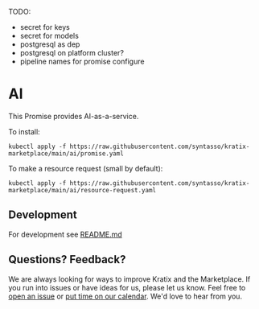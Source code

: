 TODO:

- secret for keys
- secret for models
- postgresql as dep
- postgresql on platform cluster?
- pipeline names for promise configure

# AI

This Promise provides AI-as-a-service. 

To install:
```
kubectl apply -f https://raw.githubusercontent.com/syntasso/kratix-marketplace/main/ai/promise.yaml
```

To make a resource request (small by default):
```
kubectl apply -f https://raw.githubusercontent.com/syntasso/kratix-marketplace/main/ai/resource-request.yaml
```

## Development

For development see [README.md](./internal/README.md)

## Questions? Feedback?

We are always looking for ways to improve Kratix and the Marketplace. If you run into issues or have ideas for us, please let us know. Feel free to [open an issue](https://github.com/syntasso/kratix-marketplace/issues/new/choose) or [put time on our calendar](https://www.syntasso.io/contact-us). We'd love to hear from you.
